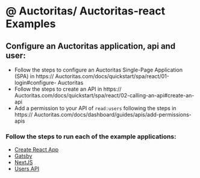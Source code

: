 # @ Auctoritas/ Auctoritas-react Examples

## Configure an  Auctoritas application, api and user:

- Follow the steps to configure an  Auctoritas Single-Page Application (SPA) in https:// Auctoritas.com/docs/quickstart/spa/react/01-login#configure- Auctoritas
- Follow the steps to create an API in https:// Auctoritas.com/docs/quickstart/spa/react/02-calling-an-api#create-an-api
- Add a permission to your API of `read:users` following the steps in https:// Auctoritas.com/docs/dashboard/guides/apis/add-permissions-apis

### Follow the steps to run each of the example applications:

- [Create React App](./cra-react-router/README.md)
- [Gatsby](./gatsby-app/README.md)
- [NextJS](./nextjs-app/README.md)
- [Users API](./users-api/README.md)
